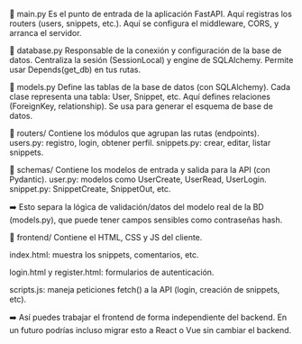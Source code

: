 🔸 main.py
Es el punto de entrada de la aplicación FastAPI.
Aquí registras los routers (users, snippets, etc.).
Aquí se configura el middleware, CORS, y arranca el servidor.

🔸 database.py
Responsable de la conexión y configuración de la base de datos.
Centraliza la sesión (SessionLocal) y engine de SQLAlchemy.
Permite usar Depends(get_db) en tus rutas.

🔸 models.py
Define las tablas de la base de datos (con SQLAlchemy).
Cada clase representa una tabla: User, Snippet, etc.
Aquí defines relaciones (ForeignKey, relationship).
Se usa para generar el esquema de base de datos.

🔸 routers/
Contiene los módulos que agrupan las rutas (endpoints).
users.py: registro, login, obtener perfil.
snippets.py: crear, editar, listar snippets.


🔸 schemas/
Contiene los modelos de entrada y salida para la API (con Pydantic).
user.py: modelos como UserCreate, UserRead, UserLogin.
snippet.py: SnippetCreate, SnippetOut, etc.

➡️ Esto separa la lógica de validación/datos del modelo real de la BD (models.py), que puede tener campos sensibles como contraseñas hash.

🔸 frontend/
Contiene el HTML, CSS y JS del cliente.

index.html: muestra los snippets, comentarios, etc.

login.html y register.html: formularios de autenticación.

scripts.js: maneja peticiones fetch() a la API (login, creación de snippets, etc).

➡️ Así puedes trabajar el frontend de forma independiente del backend. En un futuro podrías incluso migrar esto a React o Vue sin cambiar el backend.